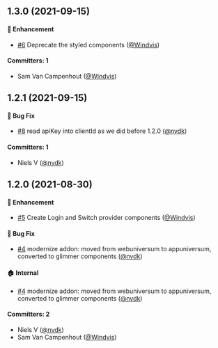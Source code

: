 ## 1.3.0 (2021-09-15)

#### :rocket: Enhancement
* [#6](https://github.com/lblod/ember-acmidm-login/pull/6) Deprecate the styled components ([@Windvis](https://github.com/Windvis))

#### Committers: 1
- Sam Van Campenhout ([@Windvis](https://github.com/Windvis))

## 1.2.1 (2021-09-15)

#### :bug: Bug Fix
* [#8](https://github.com/lblod/ember-acmidm-login/pull/8) read apiKey into clientId as we did before 1.2.0 ([@nvdk](https://github.com/nvdk))

#### Committers: 1
- Niels V ([@nvdk](https://github.com/nvdk))

## 1.2.0 (2021-08-30)

#### :rocket: Enhancement
* [#5](https://github.com/lblod/ember-acmidm-login/pull/5) Create Login and Switch provider components ([@Windvis](https://github.com/Windvis))

#### :bug: Bug Fix
* [#4](https://github.com/lblod/ember-acmidm-login/pull/4) modernize addon: moved from webuniversum to appuniversum, converted to glimmer components ([@nvdk](https://github.com/nvdk))

#### :house: Internal
* [#4](https://github.com/lblod/ember-acmidm-login/pull/4) modernize addon: moved from webuniversum to appuniversum, converted to glimmer components ([@nvdk](https://github.com/nvdk))

#### Committers: 2
- Niels V ([@nvdk](https://github.com/nvdk))
- Sam Van Campenhout ([@Windvis](https://github.com/Windvis))

